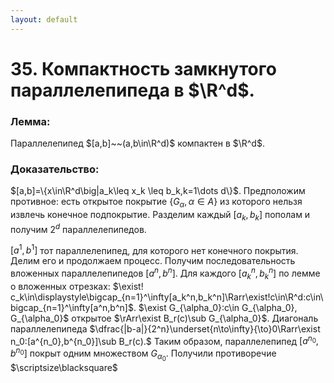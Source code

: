 ```yaml
---
layout: default
---
```

# 35. Компактность замкнутого параллелепипеда в $\R^d$.

### Лемма:
Параллелепипед $[a,b]~~(a,b\in\R^d)$ компактен в $\R^d$.

### Доказательство:
$[a,b]=\{x\in\R^d\big|a_k\leq x_k \leq b_k,k=1\dots d\}$.
Предположим противное: есть открытое покрытие $\{G_\alpha,\alpha\in A\}$ из которого нельзя извлечь конечное подпокрытие.
Разделим каждый $[a_k,b_k]$ пополам и получим $2^d$ параллелепипедов.

$[a^1,b^1]$ тот параллелепипед, для которого нет конечного покрытия.
Делим его и продолжаем процесс.
Получим последовательность вложенных параллелепипедов $[a^n,b^n]$. Для каждого $[a_k^n,b_k^n]$ по лемме о вложенных отрезках:
$\exist!с_k\in\displaystyle\bigcap_{n=1}^\infty[a_k^n,b_k^n]\Rarr\exist!c\in\R^d:c\in\bigcap_{n=1}^\infty[a^n,b^n]$.
$\exist G_{\alpha_0}:c\in G_{\alpha_0}, G_{\alpha_0}$ открытое $\rArr\exist B_r(c)\sub G_{\alpha_0}$.
Диагональ параллелепипеда $\dfrac{|b-a|}{2^n}\underset{n\to\infty}{\to}0\Rarr\exist n_0:[a^{n_0},b^{n_0}]\sub B_r(c).$ Таким образом, параллелепипед $[a^{n_0},b^{n_0}]$ покрыт одним множеством $G_{\alpha_0}$. Получили противоречие  $\scriptsize\blacksquare$